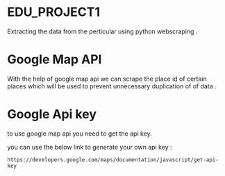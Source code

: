 # EDU_PROJECT1

Extracting the data from the perticular using python webscraping .

# Google Map API

With the help of google map api we can scrape the place id of certain places which will be used to prevent unnecessary duplication of of data .
# Google Api key
to use google map api you need to get the api key.

you can use the below link to generate your own api key :
  
    https://developers.google.com/maps/documentation/javascript/get-api-key
    

